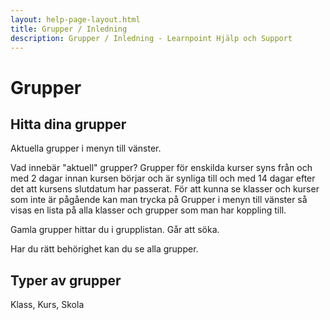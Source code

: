 ```yaml
---
layout: help-page-layout.html
title: Grupper / Inledning
description: Grupper / Inledning - Learnpoint Hjälp och Support
---
```


# Grupper

<!-- only-in-swedish.html -->

## Hitta dina grupper

Aktuella grupper i menyn till vänster.

Vad innebär "aktuell" grupper? Grupper för enskilda kurser syns från och med 2 dagar innan kursen börjar och är synliga till och med 14 dagar efter det att kursens slutdatum har passerat. För att kunna se klasser och kurser som inte är pågående kan man trycka på Grupper i menyn till vänster så visas en lista på alla klasser och grupper som man har koppling till.

Gamla grupper hittar du i grupplistan. Går att söka.

Har du rätt behörighet kan du se alla grupper.

## Typer av grupper

Klass, Kurs, Skola
